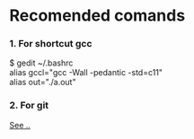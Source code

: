 <h1>Recomended comands</h1>
<div>
  <h3>1. For shortcut gcc</h3>
  <p>
    $ gedit ~/.bashrc<br>
    alias gccl="gcc -Wall -pedantic -std=c11"<br>
    alias out="./a.out"
  </p>
</div>
<div>
  <h3>2. For git</h3>
  <p><u>See ..</u></p>
</div>
